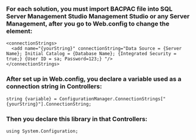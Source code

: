 ### For each solution, you must import BACPAC file into **SQL Server Management Studio Management Studio** or any Server Management, after you go to Web.config to change the *<connectionStrings>* element:
```
<connectionStrings>
  <add name="{yourString}" connectionString="Data Source = {Server Name}; Initial Catalog = {Database Name}; {Integrated Security = true;} {User ID = sa; Password=123;} "/>
</connectionStrings>
```
### After set up in Web.config, you declare a variable used as a connection string in **Controllers**:
```
string {variable} = ConfigurationManager.ConnectionStrings["{yourString}"].ConnectionString;
```
### Then you declare this library in that **Controllers**:
```
using System.Configuration;
```
